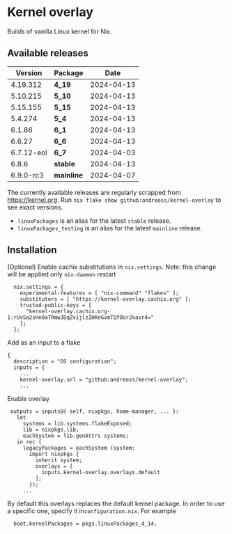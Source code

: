 # Kernel overlay

Builds of vanilla Linux kernel for Nix.

## Available releases

<!--START-->
|Version|Package|Date|
|---|---|---|
|4.19.312|<b>4_19</b>|2024-04-13|
|5.10.215|<b>5_10</b>|2024-04-13|
|5.15.155|<b>5_15</b>|2024-04-13|
|5.4.274|<b>5_4</b>|2024-04-13|
|6.1.86|<b>6_1</b>|2024-04-13|
|6.6.27|<b>6_6</b>|2024-04-13|
|6.7.12-eol|<b>6_7</b>|2024-04-03|
|6.8.6|<b>stable</b>|2024-04-13|
|6.9.0-rc3|<b>mainline</b>|2024-04-07|
<!--END-->

The currently available releases are regularly scrapped from https://kernel.org.
Run `nix flake show github:andreoss/kernel-overlay` to see exact versions.

- `linuxPackages` is an alias for the latest `stable` release.
- `linuxPackages_testing` is an alias for the latest `mainline` release.

## Installation

(Optional) Enable cachix substitutions in `nix.settings`.
Note: this change will be applied only `nix-daemon` restart

```
  nix.settings = {
    experimental-features = [ "nix-command" "flakes" ];
    substituters = [ "https://kernel-overlay.cachix.org" ];
    trusted-public-keys = [
      "kernel-overlay.cachix.org-1:rUvSa2sHn0a7RmwJDqZvijlzZHKeGvmTQfOUr2kaxr4="
    ];
  };
```

Add as an input to a flake

```
{
  description = "OS configuration";
  inputs = {
    ...
    kernel-overlay.url = "github:andreoss/kernel-overlay";
    ...
 ```

 Enable overlay
 ```
  outputs = inputs@{ self, nixpkgs, home-manager, ... }:
    let
      systems = lib.systems.flakeExposed;
      lib = nixpkgs.lib;
      eachSystem = lib.genAttrs systems;
    in rec {
      legacyPackages = eachSystem (system:
        import nixpkgs {
          inherit system;
          overlays = [
            inputs.kernel-overlay.overlays.default
          ];
        });
      ...

```

By default this overlays replaces the default kernel package. In order to use a specific one, specify it
in`configuration.nix`. For example

```
  boot.kernelPackages = pkgs.linuxPackages_4_14;
```
